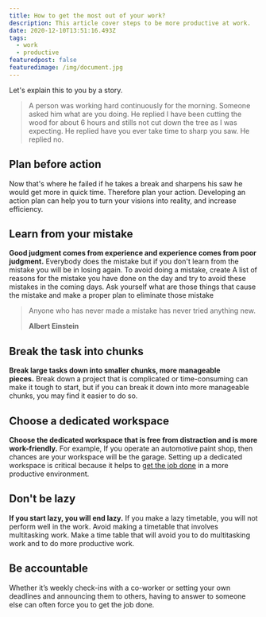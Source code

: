 ```yaml
---
title: How to get the most out of your work?
description: This article cover steps to be more productive at work.
date: 2020-12-10T13:51:16.493Z
tags:
  - work
  - productive
featuredpost: false
featuredimage: /img/document.jpg
---
```

Let's explain this to you by a story.

> A person was working hard continuously for the morning. Someone asked him what are you doing. He replied I have been cutting the wood for about 6 hours and stills not cut down the tree as I was expecting. He replied have you ever take time to sharp you saw. He replied no.

## Plan before action

Now that's where he failed if he takes a break and sharpens his saw he would get more in quick time. Therefore plan your action. Developing an action plan can help you to turn your visions into reality, and increase efficiency.

## Learn from your mistake

**Good judgment comes from experience and experience comes from poor judgment.** Everybody does the mistake but if you don't learn from the mistake you will be in losing again. To avoid doing a mistake, create A list of reasons for the mistake you have done on the day and try to avoid these mistakes in the coming days. Ask yourself what are those things that cause the mistake and make a proper plan to eliminate those mistake

> Anyone who has never made a mistake has never tried anything new.
>
> **Albert Einstein**

## Break the task into chunks

**Break large tasks down into smaller chunks, more manageable pieces.** Break down a project that is complicated or time-consuming can make it tough to start, but if you can break it down into more manageable chunks, you may find it easier to do so.

## Choose a dedicated workspace

**Choose the dedicated workspace that is free from distraction and is more work-friendly.** For example, If you operate an automotive paint shop, then chances are your workspace will be the garage. Setting up a dedicated workspace is critical because it helps to [get the job done](https://www.underlinejobs.com/) in a more productive environment.

## Don't be lazy

**If you start lazy, you will end lazy.** If you make a lazy timetable, you will not perform well in the work. Avoid making a timetable that involves multitasking work. Make a time table that will avoid you to do multitasking work and to do more productive work.

## Be accountable

Whether it’s weekly check-ins with a co-worker or setting your own deadlines and announcing them to others, having to answer to someone else can often force you to get the job done.
